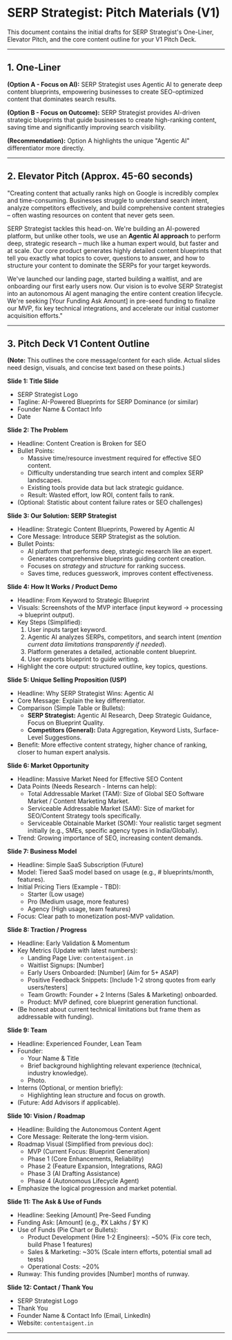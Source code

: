 # SERP Strategist: Pitch Materials (V1)

This document contains the initial drafts for SERP Strategist's One-Liner, Elevator Pitch, and the core content outline for your V1 Pitch Deck.

---

## 1. One-Liner

**(Option A - Focus on AI):** SERP Strategist uses Agentic AI to generate deep content blueprints, empowering businesses to create SEO-optimized content that dominates search results.

**(Option B - Focus on Outcome):** SERP Strategist provides AI-driven strategic blueprints that guide businesses to create high-ranking content, saving time and significantly improving search visibility.

**(Recommendation):** Option A highlights the unique "Agentic AI" differentiator more directly.

---

## 2. Elevator Pitch (Approx. 45-60 seconds)

"Creating content that actually ranks high on Google is incredibly complex and time-consuming. Businesses struggle to understand search intent, analyze competitors effectively, and build comprehensive content strategies – often wasting resources on content that never gets seen.

SERP Strategist tackles this head-on. We're building an AI-powered platform, but unlike other tools, we use an **Agentic AI approach** to perform deep, strategic research – much like a human expert would, but faster and at scale. Our core product generates highly detailed content blueprints that tell you exactly what topics to cover, questions to answer, and how to structure your content to dominate the SERPs for your target keywords.

We've launched our landing page, started building a waitlist, and are onboarding our first early users now. Our vision is to evolve SERP Strategist into an autonomous AI agent managing the entire content creation lifecycle. We're seeking [Your Funding Ask Amount] in pre-seed funding to finalize our MVP, fix key technical integrations, and accelerate our initial customer acquisition efforts."

---

## 3. Pitch Deck V1 Content Outline

**(Note:** This outlines the core message/content for each slide. Actual slides need design, visuals, and concise text based on these points.)

**Slide 1: Title Slide**
*   SERP Strategist Logo
*   Tagline: AI-Powered Blueprints for SERP Dominance (or similar)
*   Founder Name & Contact Info
*   Date

**Slide 2: The Problem**
*   Headline: Content Creation is Broken for SEO
*   Bullet Points:
    *   Massive time/resource investment required for effective SEO content.
    *   Difficulty understanding true search intent and complex SERP landscapes.
    *   Existing tools provide data but lack strategic guidance.
    *   Result: Wasted effort, low ROI, content fails to rank.
*   (Optional: Statistic about content failure rates or SEO challenges)

**Slide 3: Our Solution: SERP Strategist**
*   Headline: Strategic Content Blueprints, Powered by Agentic AI
*   Core Message: Introduce SERP Strategist as the solution.
*   Bullet Points:
    *   AI platform that performs deep, strategic research like an expert.
    *   Generates comprehensive blueprints guiding content creation.
    *   Focuses on *strategy* and *structure* for ranking success.
    *   Saves time, reduces guesswork, improves content effectiveness.

**Slide 4: How It Works / Product Demo**
*   Headline: From Keyword to Strategic Blueprint
*   Visuals: Screenshots of the MVP interface (input keyword -> processing -> blueprint output).
*   Key Steps (Simplified):
    1.  User inputs target keyword.
    2.  Agentic AI analyzes SERPs, competitors, and search intent (*mention current data limitations transparently if needed*).
    3.  Platform generates a detailed, actionable content blueprint.
    4.  User exports blueprint to guide writing.
*   Highlight the core output: structured outline, key topics, questions.

**Slide 5: Unique Selling Proposition (USP)**
*   Headline: Why SERP Strategist Wins: Agentic AI
*   Core Message: Explain the key differentiator.
*   Comparison (Simple Table or Bullets):
    *   **SERP Strategist:** Agentic AI Research, Deep Strategic Guidance, Focus on Blueprint Quality.
    *   **Competitors (General):** Data Aggregation, Keyword Lists, Surface-Level Suggestions.
*   Benefit: More effective content strategy, higher chance of ranking, closer to human expert analysis.

**Slide 6: Market Opportunity**
*   Headline: Massive Market Need for Effective SEO Content
*   Data Points (Needs Research - Interns can help):
    *   Total Addressable Market (TAM): Size of Global SEO Software Market / Content Marketing Market.
    *   Serviceable Addressable Market (SAM): Size of market for SEO/Content Strategy tools specifically.
    *   Serviceable Obtainable Market (SOM): Your realistic target segment initially (e.g., SMEs, specific agency types in India/Globally).
*   Trend: Growing importance of SEO, increasing content demands.

**Slide 7: Business Model**
*   Headline: Simple SaaS Subscription (Future)
*   Model: Tiered SaaS model based on usage (e.g., # blueprints/month, features).
*   Initial Pricing Tiers (Example - TBD):
    *   Starter (Low usage)
    *   Pro (Medium usage, more features)
    *   Agency (High usage, team features)
*   Focus: Clear path to monetization post-MVP validation.

**Slide 8: Traction / Progress**
*   Headline: Early Validation & Momentum
*   Key Metrics (Update with latest numbers):
    *   Landing Page Live: `contentaigent.in`
    *   Waitlist Signups: [Number]
    *   Early Users Onboarded: [Number] (Aim for 5+ ASAP)
    *   Positive Feedback Snippets: [Include 1-2 strong quotes from early users/testers]
    *   Team Growth: Founder + 2 Interns (Sales & Marketing) onboarded.
    *   Product: MVP defined, core blueprint generation functional.
*   (Be honest about current technical limitations but frame them as addressable with funding).

**Slide 9: Team**
*   Headline: Experienced Founder, Lean Team
*   Founder:
    *   Your Name & Title
    *   Brief background highlighting relevant experience (technical, industry knowledge).
    *   Photo.
*   Interns (Optional, or mention briefly):
    *   Highlighting lean structure and focus on growth.
*   (Future: Add Advisors if applicable).

**Slide 10: Vision / Roadmap**
*   Headline: Building the Autonomous Content Agent
*   Core Message: Reiterate the long-term vision.
*   Roadmap Visual (Simplified from previous doc):
    *   MVP (Current Focus: Blueprint Generation)
    *   Phase 1 (Core Enhancements, Reliability)
    *   Phase 2 (Feature Expansion, Integrations, RAG)
    *   Phase 3 (AI Drafting Assistance)
    *   Phase 4 (Autonomous Lifecycle Agent)
*   Emphasize the logical progression and market potential.

**Slide 11: The Ask & Use of Funds**
*   Headline: Seeking [Amount] Pre-Seed Funding
*   Funding Ask: [Amount] (e.g., ₹X Lakhs / $Y K)
*   Use of Funds (Pie Chart or Bullets):
    *   Product Development (Hire 1-2 Engineers): ~50% (Fix core tech, build Phase 1 features)
    *   Sales & Marketing: ~30% (Scale intern efforts, potential small ad tests)
    *   Operational Costs: ~20%
*   Runway: This funding provides [Number] months of runway.

**Slide 12: Contact / Thank You**
*   SERP Strategist Logo
*   Thank You
*   Founder Name & Contact Info (Email, LinkedIn)
*   Website: `contentaigent.in`

---

